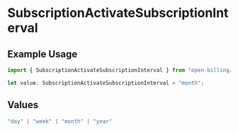 # SubscriptionActivateSubscriptionInterval

## Example Usage

```typescript
import { SubscriptionActivateSubscriptionInterval } from "open-billing/models/operations";

let value: SubscriptionActivateSubscriptionInterval = "month";
```

## Values

```typescript
"day" | "week" | "month" | "year"
```